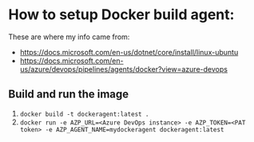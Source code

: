 # How to setup Docker build agent:
These are where my info came from:
- https://docs.microsoft.com/en-us/dotnet/core/install/linux-ubuntu
- https://docs.microsoft.com/en-us/azure/devops/pipelines/agents/docker?view=azure-devops

## Build and run the image
1. `docker build -t dockeragent:latest .`
2. `docker run -e AZP_URL=<Azure DevOps instance> -e AZP_TOKEN=<PAT token> -e AZP_AGENT_NAME=mydockeragent dockeragent:latest`
